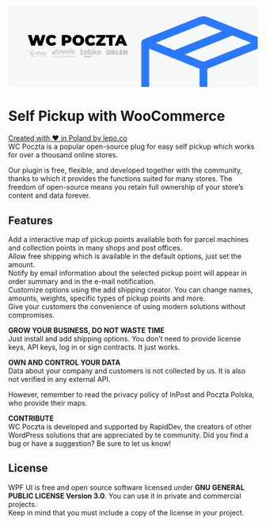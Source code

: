 ![Banner](https://github.com/lepoco/wc-poczta/blob/main/.github/assets/banner-772x250.png?raw=true)
# Self Pickup with WooCommerce
[Created with ❤ in Poland by lepo.co](https://dev.lepo.co/)  
WC Poczta is a popular open-source plug for easy self pickup which works for over a thousand online stores.

Our plugin is free, flexible, and developed together with the community, thanks to which it provides the functions suited for many stores. The freedom of open-source means you retain full ownership of your store’s content and data forever.

## Features
Add a interactive map of pickup points available both for parcel machines and collection points in many shops and post offices.  
Allow free shipping which is available in the default options, just set the amount.  
Notify by email information about the selected pickup point will appear in order summary and in the e-mail notification.  
Customize options using the add shipping creator. You can change names, amounts, weights, specific types of pickup points and more.  
Give your customers the convenience of using modern solutions without compromises.

**GROW YOUR BUSINESS, DO NOT WASTE TIME**  
Just install and add shipping options. You don’t need to provide license keys, API keys, log in or sign contracts. It just works.

**OWN AND CONTROL YOUR DATA**  
Data about your company and customers is not collected by us. It is also not verified in any external API.

However, remember to read the privacy policy of InPost and Poczta Polska, who provide their maps.

**CONTRIBUTE**  
WC Poczta is developed and supported by RapidDev, the creators of other WordPress solutions that are appreciated by te community. Did you find a bug or have a suggestion? Be sure to let us know!

## License
WPF UI is free and open source software licensed under **GNU GENERAL PUBLIC LICENSE Version 3.0**. You can use it in private and commercial projects.  
Keep in mind that you must include a copy of the license in your project.
